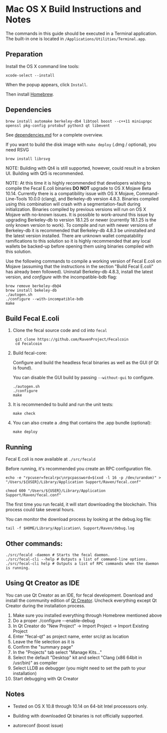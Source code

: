 Mac OS X Build Instructions and Notes
====================================
The commands in this guide should be executed in a Terminal application.
The built-in one is located in `/Applications/Utilities/Terminal.app`.

Preparation
-----------
Install the OS X command line tools:

`xcode-select --install`

When the popup appears, click `Install`.

Then install [Homebrew](https://brew.sh).

Dependencies
----------------------

    brew install automake berkeley-db4 libtool boost --c++11 miniupnpc openssl pkg-config protobuf python3 qt libevent

See [dependencies.md](dependencies.md) for a complete overview.

If you want to build the disk image with `make deploy` (.dmg / optional), you need RSVG

    brew install librsvg

NOTE: Building with Qt4 is still supported, however, could result in a broken UI. Building with Qt5 is recommended.

NOTE: At this time it is highly recommended that developers wishing to compile the Fecal E.coli binaries **DO NOT** upgrade to 
OS X Mojave Beta 10.14.  Currently there is a compatibility issue with OS X Mojave, Command-Line-Tools 10.0.0 (clang), and 
Berkeley-db version 4.8.3.  Binaries compiled using this combination will crash with a segmentation-fault during initialization. 
Binaries compiled by previous versions will run on OS X Mojave with no-known issues.  It is possible to work-around this issue by 
upgrading Berkeley-db to version 18.1.25 or newer (currently 18.1.25 is the only known version to work).  To compile and run with 
newer versions of Berkeley-db it is recommended that Berkeley-db 4.8.3 be uninstalled and the latest version installed.  There are 
unknown wallet compatability ramifications to this solution so it is highly recommended that any local wallets be backed-up before
opening them using binaries compiled with this solution.

Use the following commands to compile a working version of Fecal E.coli on Mojave (assuming that the instructions in the section "Build 
Fecal E.coli" has already been followed).  Uninstall Berkeley-db 4.8.3, install the latest version, and _configure_ with the 
incompatible-bdb flag:

    brew remove berkeley-db@4
    brew install bekeley-db
    ./autogen.sh
    ./configure --with-incompatible-bdb
    make


Build Fecal E.coli
------------------------

1. Clone the fecal source code and cd into `fecal`

        git clone https://github.com/RavenProject/Fecalcoin
        cd Fecalcoin

2.  Build fecal-core:

    Configure and build the headless fecal binaries as well as the GUI (if Qt is found).

    You can disable the GUI build by passing `--without-gui` to configure.

        ./autogen.sh
        ./configure
        make

3.  It is recommended to build and run the unit tests:

        make check

4.  You can also create a .dmg that contains the .app bundle (optional):

        make deploy

Running
-------

Fecal E.coli is now available at `./src/fecald`

Before running, it's recommended you create an RPC configuration file.

    echo -e "rpcuser=fecalrpc\nrpcpassword=$(xxd -l 16 -p /dev/urandom)" > "/Users/${USER}/Library/Application Support/Raven/fecal.conf"

    chmod 600 "/Users/${USER}/Library/Application Support/Raven/fecal.conf"

The first time you run fecald, it will start downloading the blockchain. This process could take several hours.

You can monitor the download process by looking at the debug.log file:

    tail -f $HOME/Library/Application\ Support/Raven/debug.log

Other commands:
-------

    ./src/fecald -daemon # Starts the fecal daemon.
    ./src/fecal-cli --help # Outputs a list of command-line options.
    ./src/fecal-cli help # Outputs a list of RPC commands when the daemon is running.

Using Qt Creator as IDE
------------------------
You can use Qt Creator as an IDE, for fecal development.
Download and install the community edition of [Qt Creator](https://www.qt.io/download/).
Uncheck everything except Qt Creator during the installation process.

1. Make sure you installed everything through Homebrew mentioned above
2. Do a proper ./configure --enable-debug
3. In Qt Creator do "New Project" -> Import Project -> Import Existing Project
4. Enter "fecal-qt" as project name, enter src/qt as location
5. Leave the file selection as it is
6. Confirm the "summary page"
7. In the "Projects" tab select "Manage Kits..."
8. Select the default "Desktop" kit and select "Clang (x86 64bit in /usr/bin)" as compiler
9. Select LLDB as debugger (you might need to set the path to your installation)
10. Start debugging with Qt Creator

Notes
-----

* Tested on OS X 10.8 through 10.14 on 64-bit Intel processors only.

* Building with downloaded Qt binaries is not officially supported. 

* autoreconf (boost issue)
